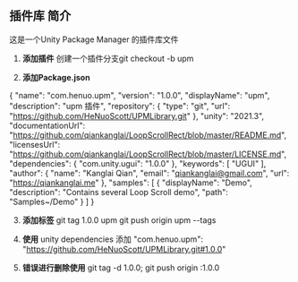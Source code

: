 ﻿## 插件库 简介

这是一个Unity Package Manager 的插件库文件

1. **添加插件** 
创建一个插件分支git checkout -b upm

2. **添加Package.json**

{
  "name": "com.henuo.upm",
  "version": "1.0.0",
  "displayName": "upm",
  "description": "upm 插件",
  "repository": {
      "type": "git",
      "url": "https://github.com/HeNuoScott/UPMLibrary.git"
  },
  "unity": "2021.3",
  "documentationUrl": "https://github.com/qiankanglai/LoopScrollRect/blob/master/README.md",
  "licensesUrl": "https://github.com/qiankanglai/LoopScrollRect/blob/master/LICENSE.md",
  "dependencies": {
    "com.unity.ugui": "1.0.0"
  },
  "keywords": [
    "UGUI"
  ],
  "author": {
    "name": "Kanglai Qian",
    "email": "qiankanglai@gmail.com",
    "url": "https://qiankanglai.me"
  },
  "samples": [
    {
      "displayName": "Demo",
      "description": "Contains several Loop Scroll demo",
      "path": "Samples~/Demo"
    }
  ]
}

3. **添加标签** 
git tag 1.0.0 upm
git push origin upm --tags

4. **使用** 
unity dependencies 添加 "com.henuo.upm": "https://github.com/HeNuoScott/UPMLibrary.git#1.0.0"

4. **错误进行删除使用**
git tag -d 1.0.0;
git push origin :1.0.0

